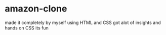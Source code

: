 # amazon-clone
made it completely by myself using HTML and CSS got alot of insights and hands on CSS its fun
